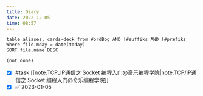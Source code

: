 ```yaml
---
title: Diary
date: 2022-12-05
time: 08:57
---
```


```dataview
table aliases, cards-deck from #ordBog AND !#suffiks AND !#præfiks Where file.mday = date(today)
SORT file.name DESC
```

```tasks
(not done)
```

- [x] #task [[note.TCP_IP通信之 Socket 编程入门@奇乐编程学院|note.TCP/IP通信之 Socket 编程入门@奇乐编程学院]]
- [x]  ✅ 2023-01-05